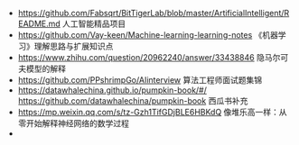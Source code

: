 - https://github.com/Fabsqrt/BitTigerLab/blob/master/ArtificialIntelligent/README.md
  人工智能精品项目
- https://github.com/Vay-keen/Machine-learning-learning-notes
  《机器学习》理解思路与扩展知识点
- https://www.zhihu.com/question/20962240/answer/33438846 
  隐马尔可夫模型的解释
- https://github.com/PPshrimpGo/AIinterview
  算法工程师面试题集锦
- https://datawhalechina.github.io/pumpkin-book/#/
  https://github.com/datawhalechina/pumpkin-book
  西瓜书补充
- https://mp.weixin.qq.com/s/tz-Gzh1TifGDjBLE6HBKdQ
  像堆乐高一样：从零开始解释神经网络的数学过程
- 